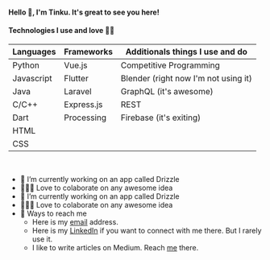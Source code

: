 <!-- Profile Hits](https://hitcounter.pythonanywhere.com/count/tag.svg?url=https%3A%2F%2Fgithub.com%2FTinku10%2Fhit-counter) -->
#### **Hello 👋, I'm Tinku. It's great to see you here!**

#### **Technologies I use and love 💚💙**


| Languages | Frameworks  | Additionals things I use and do      |
|-----------|-------------|--------------------------------------|
| Python    | Vue.js      | Competitive Programming              |
| Javascript| Flutter     | Blender (right now I'm not using it) | 
| Java      | Laravel     | GraphQL (it's awesome)               |
| C/C++     | Express.js  | REST                                 |
| Dart      | Processing  | Firebase (it's exiting)              |
| HTML      |             |                                      |
| CSS       |             |                                      |  
<br>

- 🔭 I’m currently working on an app called Drizzle
- 👨‍👨‍👦 Love to colaborate on any awesome idea
- 🔭 I’m currently working on an app called Drizzle
- 👨‍👨‍👦 Love to colaborate on any awesome idea
- 📮 Ways to reach me
  - Here is my [email](<tinku.kvs@gmail.com>) address.
  - Here is my [LinkedIn](https://www.linkedin.com/in/tinkumonikalita/) if you want to connect with me there. But I rarely use it.
  - I like to write articles on Medium. Reach [me](https://medium.com/@tinku.kvs) there.
